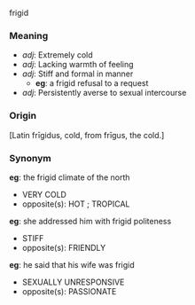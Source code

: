 frigid
### Meaning
+ _adj_: Extremely cold
+ _adj_: Lacking warmth of feeling
+ _adj_: Stiff and formal in manner
    + __eg__: a frigid refusal to a request
+ _adj_: Persistently averse to sexual intercourse

### Origin

[Latin frīgidus, cold, from frīgus, the cold.]

### Synonym

__eg__: the frigid climate of the north

+  VERY COLD
+  opposite(s): HOT ; TROPICAL

__eg__: she addressed him with frigid politeness

+  STIFF
+  opposite(s): FRIENDLY

__eg__: he said that his wife was frigid

+  SEXUALLY UNRESPONSIVE
+  opposite(s): PASSIONATE

